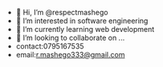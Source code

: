 - 👋 Hi, I’m @respectmashego
- 👀 I’m interested in software engineering
- 🌱 I’m currently learning web development
- 💞️ I’m looking to collaborate on ...
- contact:0795167535
- email:r.mashego333@gmail.com

<!---
respectmashego/respectmashego is a ✨ special ✨ repository because its `README.md` (this file) appears on your GitHub profile.
You can click the Preview link to take a look at your changes.
--->

